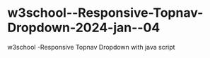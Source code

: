 # w3school--Responsive-Topnav-Dropdown-2024-jan--04
w3school -Responsive Topnav Dropdown with java script
